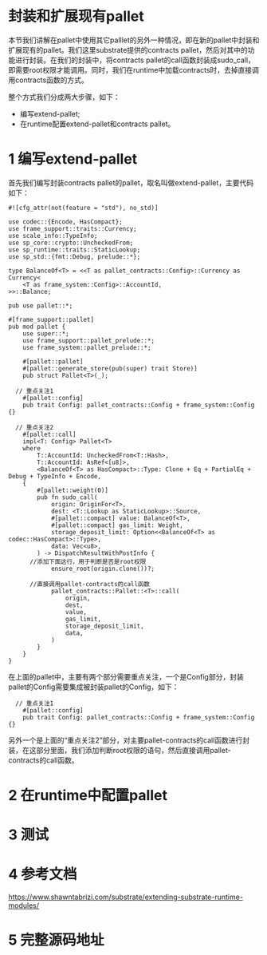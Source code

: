 # 封装和扩展现有pallet


本节我们讲解在pallet中使用其它palllet的另外一种情况，即在新的pallet中封装和扩展现有的pallet。我们这里substrate提供的contracts pallet，然后对其中的功能进行封装。在我们的封装中，将contracts pallet的call函数封装成sudo_call，即需要root权限才能调用。同时，我们在runtime中加载contracts时，去掉直接调用contracts函数的方式。

整个方式我们分成两大步骤，如下：

* 编写extend-pallet;
* 在runtime配置extend-pallet和contracts pallet。

# 1 编写extend-pallet
首先我们编写封装contracts pallet的pallet，取名叫做extend-pallet，主要代码如下：
```
#![cfg_attr(not(feature = "std"), no_std)]

use codec::{Encode, HasCompact};
use frame_support::traits::Currency;
use scale_info::TypeInfo;
use sp_core::crypto::UncheckedFrom;
use sp_runtime::traits::StaticLookup;
use sp_std::{fmt::Debug, prelude::*};

type BalanceOf<T> = <<T as pallet_contracts::Config>::Currency as Currency<
	<T as frame_system::Config>::AccountId,
>>::Balance;

pub use pallet::*;

#[frame_support::pallet]
pub mod pallet {
	use super::*;
	use frame_support::pallet_prelude::*;
	use frame_system::pallet_prelude::*;

	#[pallet::pallet]
	#[pallet::generate_store(pub(super) trait Store)]
	pub struct Pallet<T>(_);

  // 重点关注1
	#[pallet::config]
	pub trait Config: pallet_contracts::Config + frame_system::Config {}
  
  // 重点关注2
	#[pallet::call]
	impl<T: Config> Pallet<T>
	where
		T::AccountId: UncheckedFrom<T::Hash>,
		T::AccountId: AsRef<[u8]>,
		<BalanceOf<T> as HasCompact>::Type: Clone + Eq + PartialEq + Debug + TypeInfo + Encode,
	{
		#[pallet::weight(0)]
		pub fn sudo_call(
			origin: OriginFor<T>,
			dest: <T::Lookup as StaticLookup>::Source,
			#[pallet::compact] value: BalanceOf<T>,
			#[pallet::compact] gas_limit: Weight,
			storage_deposit_limit: Option<<BalanceOf<T> as codec::HasCompact>::Type>,
			data: Vec<u8>,
		) -> DispatchResultWithPostInfo {
      //添加下面这行，用于判断是否是root权限
			ensure_root(origin.clone())?;

      //直接调用pallet-contracts的call函数
			pallet_contracts::Pallet::<T>::call(
				origin,
				dest,
				value,
				gas_limit,
				storage_deposit_limit,
				data,
			)
		}
	}
}
```
在上面的pallet中，主要有两个部分需要重点关注，一个是Config部分，封装pallet的Config需要集成被封装pallet的Config，如下：
```
  // 重点关注1
	#[pallet::config]
	pub trait Config: pallet_contracts::Config + frame_system::Config {}
```

另外一个是上面的“重点关注2”部分，对主要pallet-contracts的call函数进行封装，在这部分里面，我们添加判断root权限的语句，然后直接调用pallet-contracts的call函数。

# 2 在runtime中配置pallet

# 3 测试


# 4 参考文档

https://www.shawntabrizi.com/substrate/extending-substrate-runtime-modules/

# 5 完整源码地址
